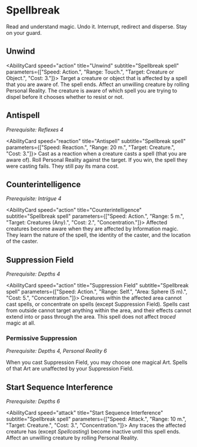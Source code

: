 # Spellbreak

Read and understand magic. Undo it. Interrupt, redirect and disperse. Stay on your guard.

## Unwind

<AbilityCard
speed="action"
title="Unwind"
subtitle="Spellbreak spell"
parameters={["Speed: Action.", "Range: Touch.", "Target: Creature or Object.", "Cost: 3."]}>
Target a creature or object that is affected by a spell that you are aware of. The spell ends.
Affect an unwilling creature by rolling Personal Reality. The creature is aware of which spell you are trying to dispel before it chooses whether to resist or not.
</AbilityCard>

## Antispell

_Prerequisite: Reflexes 4_

<AbilityCard
speed="reaction"
title="Antispell"
subtitle="Spellbreak spell"
parameters={["Speed: Reaction.", "Range: 20 m.", "Target: Creature.", "Cost: 3."]}>
Cast as a reaction when a creature casts a spell (that you are aware of). Roll Personal Reality against the target. If you win, the spell they were casting fails. They still pay its mana cost.
</AbilityCard>

## Counterintelligence

_Prerequisite: Intrigue 4_

<AbilityCard
speed="action"
title="Counterintelligence"
subtitle="Spellbreak spell"
parameters={["Speed: Action.", "Range: 5 m.", "Target: Creatures (Any).", "Cost: 2.", "Concentration."]}>
Affected creatures become aware when they are affected by Information magic. They learn the nature of the spell, the identity of the caster, and the location of the caster.
</AbilityCard>

## Suppression Field

_Prerequisite: Depths 4_

<AbilityCard
speed="action"
title="Suppression Field"
subtitle="Spellbreak spell"
parameters={["Speed: Action.", "Range: Self.", "Area: Sphere (5 m).", "Cost: 5.", "Concentration."]}>
Creatures within the affected area cannot cast spells, or concentrate on spells (except Suppression Field). Spells cast from outside cannot target anything within the area, and their effects cannot extend into or pass through the area. This spell does not affect _traced_ magic at all.
</AbilityCard>

### Permissive Suppression

_Prerequisite: Depths 4, Personal Reality 6_

<AbilityCard
speed="enhancement"
title="Permissive Suppression"
subtitle="Spell enhancement">
When you cast Suppression Field, you may choose one magical Art. Spells of that Art are unaffected by your Suppression Field.
</AbilityCard>

## Start Sequence Interference

_Prerequisite: Depths 6_

<AbilityCard
speed="attack"
title="Start Sequence Interference"
subtitle="Spellbreak spell"
parameters={["Speed: Attack.", "Range: 10 m.", "Target: Creature.", "Cost: 3.", "Concentration."]}>
Any traces the affected creature has (except _Spellcasting_) become inactive until this spell ends. Affect an unwilling creature by rolling Personal Reality.
</AbilityCard>
